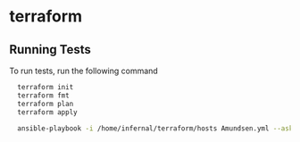 # terraform
## Running Tests

To run tests, run the following command

```bash
  terraform init
  terraform fmt
  terraform plan
  terraform apply

  ansible-playbook -i /home/infernal/terraform/hosts Amundsen.yml --ask-become-pass
```

